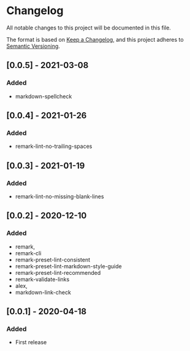 # Changelog
All notable changes to this project will be documented in this file.

The format is based on [Keep a Changelog](https://keepachangelog.com/en/1.0.0/),
and this project adheres to [Semantic Versioning](https://semver.org/spec/v2.0.0.html).

## [0.0.5] - 2021-03-08

### Added

- markdown-spellcheck

## [0.0.4] - 2021-01-26

### Added

- remark-lint-no-trailing-spaces

## [0.0.3] - 2021-01-19

### Added

- remark-lint-no-missing-blank-lines

## [0.0.2] - 2020-12-10

### Added

- remark,
- remark-cli
- remark-preset-lint-consistent
- remark-preset-lint-markdown-style-guide
- remark-preset-lint-recommended
- remark-validate-links
- alex,
- markdown-link-check

## [0.0.1] - 2020-04-18

### Added

- First release
